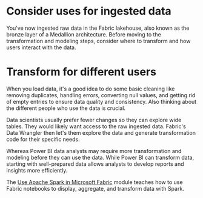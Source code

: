 
# 
# Consider uses for ingested data

You've now ingested raw data in the Fabric lakehouse, also known as the bronze layer of a Medallion architecture. Before moving to the transformation and modeling steps, consider where to transform and how users interact with the data.

## 
# Transform for different users

When you load data, it's a good idea to do some basic cleaning like removing duplicates, handling errors, converting null values, and getting rid of empty entries to ensure data quality and consistency. Also thinking about the different people who use the data is crucial.

Data scientists usually prefer fewer changes so they can explore wide tables. They would likely want access to the raw ingested data. Fabric's Data Wrangler then let's them explore the data and generate transformation code for their specific needs.

Whereas Power BI data analysts may require more transformation and modeling before they can use the data. While Power BI can transform data, starting with well-prepared data allows analysts to develop reports and insights more efficiently.

The [Use Apache Spark in Microsoft Fabric](/en-us/training/modules/use-apache-spark-work-files-lakehouse/) module teaches how to use Fabric notebooks to display, aggregate, and transform data with Spark.




